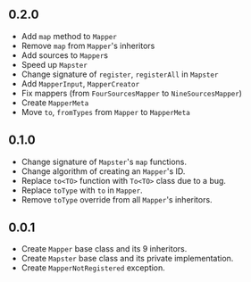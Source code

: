 ## 0.2.0

- Add `map` method to `Mapper`
- Remove `map` from `Mapper`'s inheritors
- Add sources to `Mapper`s
- Speed up `Mapster`
- Change signature of `register`, `registerAll` in `Mapster`
- Add `MapperInput`, `MapperCreator`
- Fix mappers (from `FourSourcesMapper` to `NineSourcesMapper`)
- Create `MapperMeta`
- Move `to`, `fromTypes` from `Mapper` to `MapperMeta`

## 0.1.0

- Change signature of `Mapster`'s `map` functions.
- Change algorithm of creating an `Mapper`'s ID.
- Replace `to<TO>` function with `To<TO>` class due to a bug.
- Replace `toType` with `to` in `Mapper`.
- Remove `toType` override from all `Mapper`'s inheritors.

## 0.0.1

- Create `Mapper` base class and its 9 inheritors.
- Create `Mapster` base class and its private implementation.
- Create `MapperNotRegistered` exception.